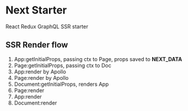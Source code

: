# Next Starter

React Redux GraphQL SSR starter

## SSR Render flow

1. App:getInitialProps, passing ctx to Page, props saved to __NEXT_DATA__
2. Page:getInitialProps, passing ctx to Doc
3. App:render by Apollo
4. Page:render by Apollo
5. Document:getInitialProps, renders App
6. Page:render
7. App:render
8. Document:render
